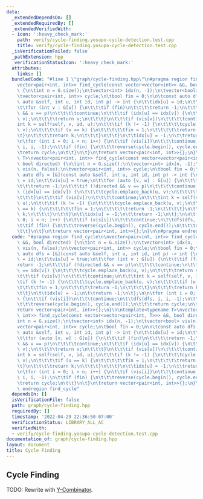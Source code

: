 ```yaml
---
data:
  _extendedDependsOn: []
  _extendedRequiredBy: []
  _extendedVerifiedWith:
  - icon: ':heavy_check_mark:'
    path: verify/cycle-finding.yosupo-cycle-detection.test.cpp
    title: verify/cycle-finding.yosupo-cycle-detection.test.cpp
  _isVerificationFailed: false
  _pathExtension: hpp
  _verificationStatusIcon: ':heavy_check_mark:'
  attributes:
    links: []
  bundledCode: "#line 1 \"graph/cycle-finding.hpp\"\n#pragma region find_cycle\n\n\
    vector<pair<int, int>> find_cycle(const vector<vector<int>> &G, bool directed)\
    \ {\n\tint n = G.size();\n\tvector<int> idx(n, -1);\n\tvector<bool> vis(n, false);\n\
    \tvector<pair<int, int>> cycle;\n\tbool fin = 0;\n\n\tconst auto dfs = [&](const\
    \ auto &self, int u, int id, int p) -> int {\n\t\tidx[u] = id;\n\t\tvis[u] = true;\n\
    \t\tfor (int v : G[u]) {\n\t\t\tif (fin)\n\t\t\t\treturn -1;\n\t\t\tif (!directed\
    \ && v == p)\n\t\t\t\tcontinue;\n\t\t\tif (idx[u] == idx[v]) {\n\t\t\t\tcycle.emplace_back(u,\
    \ v);\n\t\t\t\treturn v;\n\t\t\t}\n\t\t\tif (vis[v])\n\t\t\t\tcontinue;\n\t\t\t\
    int k = self(self, v, id, u);\n\t\t\tif (k != -1) {\n\t\t\t\tcycle.emplace_back(u,\
    \ v);\n\t\t\t\tif (u == k) {\n\t\t\t\t\tfin = 1;\n\t\t\t\t\treturn -1;\n\t\t\t\
    \t}\n\t\t\t\treturn k;\n\t\t\t}\n\t\t}\n\t\tidx[u] = -1;\n\t\treturn -1;\n\t};\n\
    \n\tfor (int i = 0; i < n; i++) {\n\t\tif (vis[i])\n\t\t\tcontinue;\n\t\tdfs(dfs,\
    \ i, i, -1);\n\t\tif (fin) {\n\t\t\treverse(cycle.begin(), cycle.end());\n\t\t\
    \treturn cycle;\n\t\t}\n\t}\n\treturn vector<pair<int, int>>{};\n}\n\ntemplate<typename\
    \ T>\nvector<pair<int, int>> find_cycle(const vector<vector<pair<int, T>>> &G,\
    \ bool directed) {\n\tint n = G.size();\n\tvector<int> idx(n, -1);\n\tvector<bool>\
    \ vis(n, false);\n\tvector<pair<int, int>> cycle;\n\tbool fin = 0;\n\n\tconst\
    \ auto dfs = [&](const auto &self, int u, int id, int p) -> int {\n\t\tidx[u]\
    \ = id;\n\t\tvis[u] = true;\n\t\tfor (auto [v, w] : G[u]) {\n\t\t\tif (fin)\n\t\
    \t\t\treturn -1;\n\t\t\tif (!directed && v == p)\n\t\t\t\tcontinue;\n\t\t\tif\
    \ (idx[u] == idx[v]) {\n\t\t\t\tcycle.emplace_back(u, v);\n\t\t\t\treturn v;\n\
    \t\t\t}\n\t\t\tif (vis[v])\n\t\t\t\tcontinue;\n\t\t\tint k = self(self, v, id,\
    \ u);\n\t\t\tif (k != -1) {\n\t\t\t\tcycle.emplace_back(u, v);\n\t\t\t\tif (u\
    \ == k) {\n\t\t\t\t\tfin = 1;\n\t\t\t\t\treturn -1;\n\t\t\t\t}\n\t\t\t\treturn\
    \ k;\n\t\t\t}\n\t\t}\n\t\tidx[u] = -1;\n\t\treturn -1;\n\t};\n\n\tfor (int i =\
    \ 0; i < n; i++) {\n\t\tif (vis[i])\n\t\t\tcontinue;\n\t\tdfs(dfs, i, i, -1);\n\
    \t\tif (fin) {\n\t\t\treverse(cycle.begin(), cycle.end());\n\t\t\treturn cycle;\n\
    \t\t}\n\t}\n\treturn vector<pair<int, int>>{};\n}\n\n#pragma endregion find_cycle\n"
  code: "#pragma region find_cycle\n\nvector<pair<int, int>> find_cycle(const vector<vector<int>>\
    \ &G, bool directed) {\n\tint n = G.size();\n\tvector<int> idx(n, -1);\n\tvector<bool>\
    \ vis(n, false);\n\tvector<pair<int, int>> cycle;\n\tbool fin = 0;\n\n\tconst\
    \ auto dfs = [&](const auto &self, int u, int id, int p) -> int {\n\t\tidx[u]\
    \ = id;\n\t\tvis[u] = true;\n\t\tfor (int v : G[u]) {\n\t\t\tif (fin)\n\t\t\t\t\
    return -1;\n\t\t\tif (!directed && v == p)\n\t\t\t\tcontinue;\n\t\t\tif (idx[u]\
    \ == idx[v]) {\n\t\t\t\tcycle.emplace_back(u, v);\n\t\t\t\treturn v;\n\t\t\t}\n\
    \t\t\tif (vis[v])\n\t\t\t\tcontinue;\n\t\t\tint k = self(self, v, id, u);\n\t\t\
    \tif (k != -1) {\n\t\t\t\tcycle.emplace_back(u, v);\n\t\t\t\tif (u == k) {\n\t\
    \t\t\t\tfin = 1;\n\t\t\t\t\treturn -1;\n\t\t\t\t}\n\t\t\t\treturn k;\n\t\t\t}\n\
    \t\t}\n\t\tidx[u] = -1;\n\t\treturn -1;\n\t};\n\n\tfor (int i = 0; i < n; i++)\
    \ {\n\t\tif (vis[i])\n\t\t\tcontinue;\n\t\tdfs(dfs, i, i, -1);\n\t\tif (fin) {\n\
    \t\t\treverse(cycle.begin(), cycle.end());\n\t\t\treturn cycle;\n\t\t}\n\t}\n\t\
    return vector<pair<int, int>>{};\n}\n\ntemplate<typename T>\nvector<pair<int,\
    \ int>> find_cycle(const vector<vector<pair<int, T>>> &G, bool directed) {\n\t\
    int n = G.size();\n\tvector<int> idx(n, -1);\n\tvector<bool> vis(n, false);\n\t\
    vector<pair<int, int>> cycle;\n\tbool fin = 0;\n\n\tconst auto dfs = [&](const\
    \ auto &self, int u, int id, int p) -> int {\n\t\tidx[u] = id;\n\t\tvis[u] = true;\n\
    \t\tfor (auto [v, w] : G[u]) {\n\t\t\tif (fin)\n\t\t\t\treturn -1;\n\t\t\tif (!directed\
    \ && v == p)\n\t\t\t\tcontinue;\n\t\t\tif (idx[u] == idx[v]) {\n\t\t\t\tcycle.emplace_back(u,\
    \ v);\n\t\t\t\treturn v;\n\t\t\t}\n\t\t\tif (vis[v])\n\t\t\t\tcontinue;\n\t\t\t\
    int k = self(self, v, id, u);\n\t\t\tif (k != -1) {\n\t\t\t\tcycle.emplace_back(u,\
    \ v);\n\t\t\t\tif (u == k) {\n\t\t\t\t\tfin = 1;\n\t\t\t\t\treturn -1;\n\t\t\t\
    \t}\n\t\t\t\treturn k;\n\t\t\t}\n\t\t}\n\t\tidx[u] = -1;\n\t\treturn -1;\n\t};\n\
    \n\tfor (int i = 0; i < n; i++) {\n\t\tif (vis[i])\n\t\t\tcontinue;\n\t\tdfs(dfs,\
    \ i, i, -1);\n\t\tif (fin) {\n\t\t\treverse(cycle.begin(), cycle.end());\n\t\t\
    \treturn cycle;\n\t\t}\n\t}\n\treturn vector<pair<int, int>>{};\n}\n\n#pragma\
    \ endregion find_cycle"
  dependsOn: []
  isVerificationFile: false
  path: graph/cycle-finding.hpp
  requiredBy: []
  timestamp: '2022-04-29 22:36:50-07:00'
  verificationStatus: LIBRARY_ALL_AC
  verifiedWith:
  - verify/cycle-finding.yosupo-cycle-detection.test.cpp
documentation_of: graph/cycle-finding.hpp
layout: document
title: Cycle Finding
---
```


## Cycle Finding

TODO: Rewrite with [Y-Combinator](https://dutinmeow.github.io/library/utility/y-combinator.hpp). 